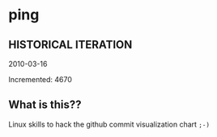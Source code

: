# ping

## HISTORICAL ITERATION
2010-03-16

Incremented: 4670

## What is this?? 
Linux skills to hack the github commit visualization chart `;-)`
